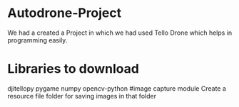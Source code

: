 # Autodrone-Project
We had a created a Project in which we had used Tello Drone which helps in programming easily.
# Libraries to download
djitellopy
pygame
numpy
opencv-python
#image capture module
Create a resource file folder for saving images in that folder

